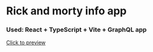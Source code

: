 # Rick and morty info app

### Used: React + TypeScript + Vite + GraphQL app

[Click to preview](https://rick-and-morty-gql-paveltrs.vercel.app/)


